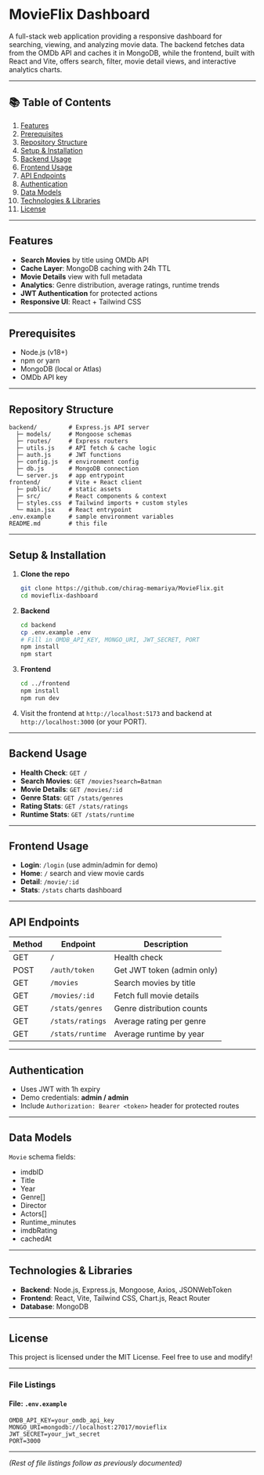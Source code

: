 # MovieFlix Dashboard

A full-stack web application providing a responsive dashboard for searching, viewing, and analyzing movie data. The backend fetches data from the OMDb API and caches it in MongoDB, while the frontend, built with React and Vite, offers search, filter, movie detail views, and interactive analytics charts.

---

## 📚 Table of Contents
1. [Features](#features)
2. [Prerequisites](#prerequisites)
3. [Repository Structure](#repository-structure)
4. [Setup & Installation](#setup--installation)
5. [Backend Usage](#backend-usage)
6. [Frontend Usage](#frontend-usage)
7. [API Endpoints](#api-endpoints)
8. [Authentication](#authentication)
9. [Data Models](#data-models)
10. [Technologies & Libraries](#technologies--libraries)
11. [License](#license)

---

## Features
- **Search Movies** by title using OMDb API
- **Cache Layer**: MongoDB caching with 24h TTL
- **Movie Details** view with full metadata
- **Analytics**: Genre distribution, average ratings, runtime trends
- **JWT Authentication** for protected actions
- **Responsive UI**: React + Tailwind CSS

---

## Prerequisites
- Node.js (v18+)
- npm or yarn
- MongoDB (local or Atlas)
- OMDb API key

---

## Repository Structure
```
backend/         # Express.js API server
  ├─ models/     # Mongoose schemas
  ├─ routes/     # Express routers
  ├─ utils.js    # API fetch & cache logic
  ├─ auth.js     # JWT functions
  ├─ config.js   # environment config
  ├─ db.js       # MongoDB connection
  └─ server.js   # app entrypoint
frontend/        # Vite + React client
  ├─ public/     # static assets
  ├─ src/        # React components & context
  ├─ styles.css  # Tailwind imports + custom styles
  └─ main.jsx    # React entrypoint
.env.example     # sample environment variables
README.md        # this file
```

---

## Setup & Installation

1. **Clone the repo**
   ```bash
   git clone https://github.com/chirag-memariya/MovieFlix.git
   cd movieflix-dashboard
   ```

2. **Backend**
   ```bash
   cd backend
   cp .env.example .env
   # Fill in OMDB_API_KEY, MONGO_URI, JWT_SECRET, PORT
   npm install
   npm start
   ```

3. **Frontend**
   ```bash
   cd ../frontend
   npm install
   npm run dev
   ```

4. Visit the frontend at `http://localhost:5173` and backend at `http://localhost:3000` (or your PORT).

---

## Backend Usage
- **Health Check**: `GET /`
- **Search Movies**: `GET /movies?search=Batman`
- **Movie Details**: `GET /movies/:id`
- **Genre Stats**: `GET /stats/genres`
- **Rating Stats**: `GET /stats/ratings`
- **Runtime Stats**: `GET /stats/runtime`

---

## Frontend Usage
- **Login**: `/login` (use admin/admin for demo)
- **Home**: `/` search and view movie cards
- **Detail**: `/movie/:id`
- **Stats**: `/stats` charts dashboard

---

## API Endpoints
| Method | Endpoint              | Description                   |
| ------ | --------------------- | ----------------------------- |
| GET    | `/`                   | Health check                  |
| POST   | `/auth/token`         | Get JWT token (admin only)    |
| GET    | `/movies`             | Search movies by title        |
| GET    | `/movies/:id`         | Fetch full movie details      |
| GET    | `/stats/genres`       | Genre distribution counts     |
| GET    | `/stats/ratings`      | Average rating per genre      |
| GET    | `/stats/runtime`      | Average runtime by year       |

---

## Authentication
- Uses JWT with 1h expiry
- Demo credentials: **admin / admin**
- Include `Authorization: Bearer <token>` header for protected routes

---

## Data Models
`Movie` schema fields:
- imdbID
- Title
- Year
- Genre[]
- Director
- Actors[]
- Runtime_minutes
- imdbRating
- cachedAt

---

## Technologies & Libraries
- **Backend**: Node.js, Express.js, Mongoose, Axios, JSONWebToken
- **Frontend**: React, Vite, Tailwind CSS, Chart.js, React Router
- **Database**: MongoDB

---

## License
This project is licensed under the MIT License. Feel free to use and modify!

---


### File Listings

#### File: `.env.example`
```env
OMDB_API_KEY=your_omdb_api_key
MONGO_URI=mongodb://localhost:27017/movieflix
JWT_SECRET=your_jwt_secret
PORT=3000
```  

---

*(Rest of file listings follow as previously documented)*

